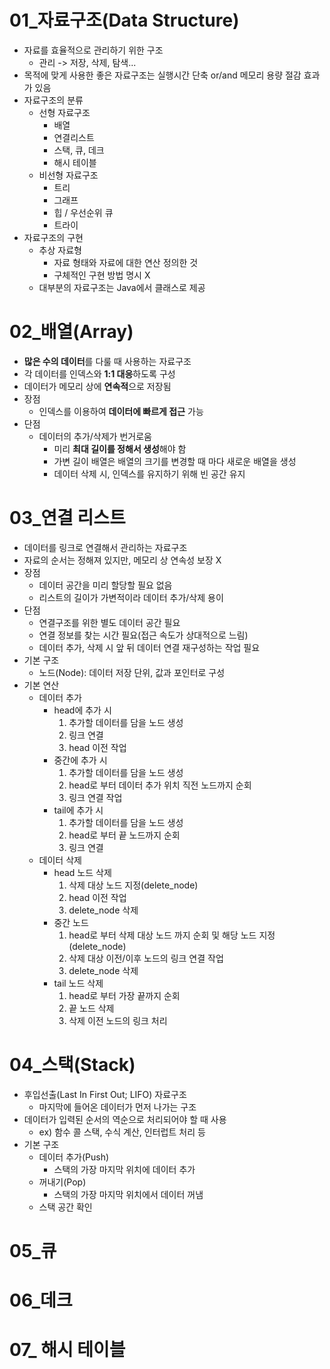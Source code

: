 # 01_자료구조(Data Structure)
- 자료를 효율적으로 관리하기 위한 구조
    - 관리 -> 저장, 삭제, 탐색...
- 목적에 맞게 사용한 좋은 자료구조는 실행시간 단축 or/and 메모리 용량 절감 효과가 있음
- 자료구조의 분류
    - 선형 자료구조
        - 배열
        - 연결리스트
        - 스택, 큐, 데크
        - 해시 테이블
    - 비선형 자료구조
        - 트리
        - 그래프
        - 힙 / 우선순위 큐
        - 트라이
- 자료구조의 구현
    - 추상 자료형
        - 자료 형태와 자료에 대한 연산 정의한 것
        - 구체적인 구현 방법 명시 X
    - 대부분의 자료구조는 Java에서 클래스로 제공

# 02_배열(Array)
- **많은 수의 데이터**를 다룰 때 사용하는 자료구조
- 각 데이터를 인덱스와 **1:1 대응**하도록 구성
- 데이터가 메모리 상에 **연속적**으로 저장됨
- 장점
    - 인덱스를 이용하여 **데이터에 빠르게 접근** 가능
- 단점
    - 데이터의 추가/삭제가 번거로움
        - 미리 **최대 길이를 정해서 생성**해야 함
        - 가변 길이 배열은 배열의 크기를 변경할 때 마다 새로운 배열을 생성
        - 데이터 삭제 시, 인덱스를 유지하기 위해 빈 공간 유지

# 03_연결 리스트
- 데이터를 링크로 연결해서 관리하는 자료구조
- 자료의 순서는 정해져 있지만, 메모리 상 연속성 보장 X
- 장점
    - 데이터 공간을 미리 할당할 필요 없음
    - 리스트의 길이가 가변적이라 데이터 추가/삭제 용이
- 단점
    - 연결구조를 위한 별도 데이터 공간 필요
    - 연결 정보를 찾는 시간 필요(접근 속도가 상대적으로 느림)
    - 데이터 추가, 삭제 시 앞 뒤 데이터 연결 재구성하는 작업 필요
- 기본 구조
    - 노드(Node): 데이터 저장 단위, 값과 포인터로 구성
- 기본 연산
    - 데이터 추가
        - head에 추가 시 
            1. 추가할 데이터를 담을 노드 생성
            2. 링크 연결
            3. head 이전 작업
        - 중간에 추가 시
            1. 추가할 데이터를 담을 노드 생성
            2. head로 부터 데이터 추가 위치 직전 노드까지 순회
            3. 링크 연결 작업
        - tail에 추가 시
            1. 추가할 데이터를 담을 노드 생성
            2. head로 부터 끝 노드까지 순회
            3. 링크 연결
    - 데이터 삭제
        - head 노드 삭제
            1. 삭제 대상 노드 지정(delete_node)
            2. head 이전 작업
            3. delete_node 삭제
        - 중간 노드
            1. head로 부터 삭제 대상 노드 까지 순회 및 해당 노드 지정(delete_node)
            2. 삭제 대상 이전/이후 노드의 링크 연결 작업
            3. delete_node 삭제
        - tail 노드 삭제
            1. head로 부터 가장 끝까지 순회
            2. 끝 노드 삭제
            3. 삭제 이전 노드의 링크 처리

# 04_스택(Stack)
- 후입선출(Last In First Out; LIFO) 자료구조
    - 마지막에 들어온 데이터가 먼저 나가는 구조
- 데이터가 입력된 순서의 역순으로 처리되어야 할 때 사용
    - ex) 함수 콜 스택, 수식 계산, 인터럽트 처리 등
- 기본 구조
    - 데이터 추가(Push)
        - 스택의 가장 마지막 위치에 데이터 추가
    - 꺼내기(Pop)
        - 스택의 가장 마지막 위치에서 데이터 꺼냄
    - 스택 공간 확인

# 05_큐

# 06_데크

# 07_ 해시 테이블